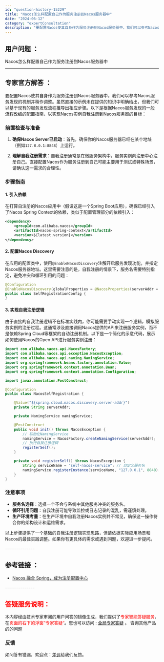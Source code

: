 ```yaml
---
id: "question-history-15229"
title: "Nacos怎么样配置自己作为服务注册到Nacos服务器中"
date: "2024-06-12"
category: "expertConsultation"
description: "要配置Nacos使其自身作为服务注册到Nacos服务器中，我们可以参考Nacos服务发现的机制并稍作调整。虽然直接的示例未在提供的知识中明确给出，但我们可以基于现有的服务发现流程推导出相应步骤。以下是根据Nacos服务发现的一般流程改编的配置指南，以实现Nacos实例自我注册到Nacos服务器的目标"
---
```


## 用户问题 ： 
 Nacos怎么样配置自己作为服务注册到Nacos服务器中  

---------------
## 专家官方解答 ：

要配置Nacos使其自身作为服务注册到Nacos服务器中，我们可以参考Nacos服务发现的机制并稍作调整。虽然直接的示例未在提供的知识中明确给出，但我们可以基于现有的服务发现流程推导出相应步骤。以下是根据Nacos服务发现的一般流程改编的配置指南，以实现Nacos实例自我注册到Nacos服务器的目标：

### 前置检查与准备

1. **确保Nacos Server已启动**：首先，确保你的Nacos服务器已经在某个地址（例如`127.0.0.1:8848`）上运行。

2. **理解自我注册需求**：自我注册通常是在微服务架构中，服务实例向注册中心注册自己。直接配置Nacos作为服务注册到自己可能主要用于测试或特殊场景，请确认这一需求的合理性。

### 步骤指南

#### 1. 引入依赖

在打算自注册的Nacos应用中（假设这是一个Spring Boot应用），确保已经引入了Nacos Spring Context的依赖，类似于配置管理部分的依赖引入：

```xml
<dependency>
    <groupId>com.alibaba.nacos</groupId>
    <artifactId>nacos-spring-context</artifactId>
    <version>${latest.version}</version>
</dependency>
```

#### 2. 配置Nacos Discovery

在应用的配置类中，使用`@EnableNacosDiscovery`注解开启服务发现功能，并指定Nacos服务器地址。这里需要注意的是，自我注册的情景下，服务名需要特别指定，避免冲突和循环引用的问题：

```java
@Configuration
@EnableNacosDiscovery(globalProperties = @NacosProperties(serverAddr = "127.0.0.1:8848"))
public class SelfRegistrationConfig {
}
```

#### 3. 实现自我注册逻辑

由于直接的自我注册逻辑不在标准实践内，你可能需要手动实现一个逻辑，模拟服务实例的注册过程。这通常涉及直接调用Nacos提供的API来注册服务实例，而不是依赖Spring Cloud等框架的自动注册机制。以下是一个简化的示意代码，展示如何使用Nacos的Open API进行服务实例注册：

```java
import com.alibaba.nacos.api.NacosFactory;
import com.alibaba.nacos.api.exception.NacosException;
import com.alibaba.nacos.api.naming.NamingService;
import org.springframework.beans.factory.annotation.Value;
import org.springframework.context.annotation.Bean;
import org.springframework.context.annotation.Configuration;

import javax.annotation.PostConstruct;

@Configuration
public class NacosSelfRegistration {

    @Value("${spring.cloud.nacos.discovery.server-addr}")
    private String serverAddr;

    private NamingService namingService;

    @PostConstruct
    public void init() throws NacosException {
        // 初始化NamingService
        namingService = NacosFactory.createNamingService(serverAddr);
        // 执行自我注册逻辑
        registerSelf();
    }

    private void registerSelf() throws NacosException {
        String serviceName = "self-nacos-service"; // 自定义服务名
        namingService.registerInstance(serviceName, "127.0.0.1", 8848); // 注册当前实例到Nacos
    }
}
```

### 注意事项

- **服务名选择**：选择一个不会与系统中其他服务冲突的服务名。
- **循环引用问题**：自我注册可能导致监控或日志记录的混乱，需谨慎处理。
- **生产环境考量**：在生产环境中自我注册Nacos实例并不常见，确保这一操作符合你的架构设计和运维需求。

以上步骤提供了一个基础的自我注册逻辑实现思路，但请依据实际应用场景和Nacos的最佳实践调整。如果你有更具体的需求或遇到问题，欢迎进一步提问。


<font color="#949494">---------------</font> 


## 参考链接 ：

* [Nacos 融合 Spring，成为注册配置中心](https://nacos.io/docs/latest/ecology/use-nacos-with-spring)


 <font color="#949494">---------------</font> 
 


## <font color="#FF0000">答疑服务说明：</font> 

本内容经由技术专家审阅的用户问答的镜像生成，我们提供了<font color="#FF0000">专家智能答疑服务</font>，在<font color="#FF0000">页面的右下的浮窗”专家答疑“</font>。您也可以访问 : [全局专家答疑](https://answer.opensource.alibaba.com/docs/intro) 。 咨询其他产品的的问题

### 反馈
如问答有错漏，欢迎点：[差评](https://ai.nacos.io/user/feedbackByEnhancerGradePOJOID?enhancerGradePOJOId=15252)给我们反馈。
